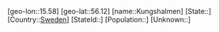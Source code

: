 ﻿---
location: [56.12,15.58]
type: City
tags:
- geo/City


SpocWebEntityId: 31693
isDeleted: false
confidential: public

---
[geo-lon::15.58]
[geo-lat::56.12]
[name::Kungshalmen]
[State::]
[Country::[Sweden](geo/Continent/Europe/Sweden.md)]
[StateId::]
[Population::]
[Unknown::]

